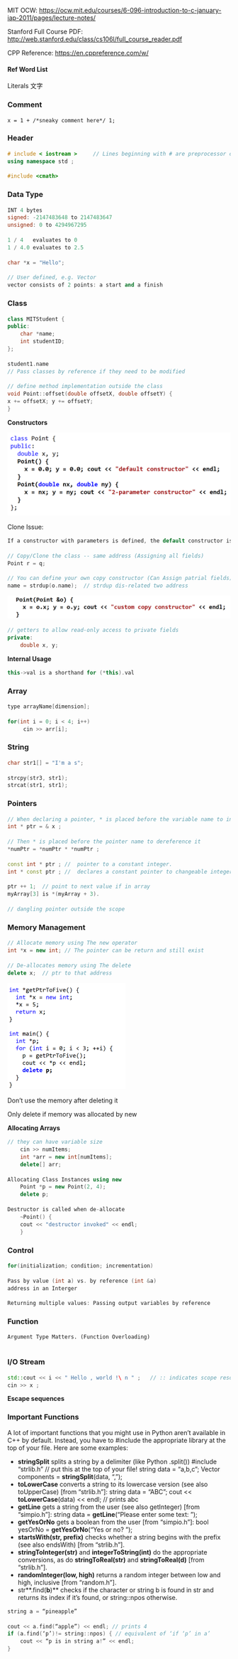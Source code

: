 MIT OCW: https://ocw.mit.edu/courses/6-096-introduction-to-c-january-iap-2011/pages/lecture-notes/

Stanford Full Course PDF: http://web.stanford.edu/class/cs106l/full_course_reader.pdf

CPP Reference: https://en.cppreference.com/w/

#### Ref Word List

Literals 文字

### Comment

```
x = 1 + /*sneaky comment here*/ 1;
```

### Header

```c++
# include < iostream >     // Lines beginning with # are preprocessor commands
using namespace std ;

#include <cmath>    

```

### **Data Type**

```c++
INT 4 bytes 
signed: -2147483648 to 2147483647
unsigned: 0 to 4294967295

1 / 4   evaluates to 0
1 / 4.0 evaluates to 2.5

char *x = "Hello";

// User defined, e.g. Vector
vector consists of 2 points: a start and a finish

```

### Class

```c++
class MITStudent {
public:
    char *name;
    int studentID;
};

student1.name
// Pass classes by reference if they need to be modified

// define method implementation outside the class
void Point::offset(double offsetX, double offsetY) {
x += offsetX; y += offsetY;
}
```

**Constructors**

<img src="../../img/Typora/C++ Recap/image-20230128120339994.png" alt="image-20230128120339994" style="zoom:50%;" />

Clone Issue:

```c++
If a constructor with parameters is defined, the default constructor is no longer available

// Copy/Clone the class -- same address (Assigning all fields)
Point r = q;

// You can define your own copy constructor (Can Assign patrial fields)
name = strdup(o.name);  // strdup dis-related two address
```

<img src="../../img/Typora/C++ Recap/image-20230128120458610.png" alt="image-20230128120458610" style="zoom:50%;" />

```c++
// getters to allow read-only access to private fields
private:
	double x, y;
```

**Internal Usage**

```c++
this->val is a shorthand for (*this).val
```

### Array

```c++
type arrayName[dimension];

for(int i = 0; i < 4; i++)
	 cin >> arr[i];

```

### String

```c++
char str1[] = "I'm a s";

strcpy(str3, str1);
strcat(str1, str1);
```

### Pointers

```c++
// When declaring a pointer, * is placed before the variable name to indicate that
int * ptr = & x ;

// Then * is placed before the pointer name to dereference it 
*numPtr = *numPtr * *numPtr ;

const int * ptr ; //  pointer to a constant integer.
int * const ptr ; //  declares a constant pointer to changeable integer data. 

ptr ++ 1;  // point to next value if in array
myArray[3] is *(myArray + 3).

// dangling pointer outside the scope

```

### Memory Management

```c++
// Allocate memory using The new operator
int *x = new int; // The pointer can be return and still exist 

// De-allocates memory using The delete 
delete x;  // ptr to that address
```

<img src="../../img/Typora/C++ Recap/image-20230128143247815.png" alt="image-20230128143247815" style="zoom:53%;" />

Don’t use the memory after deleting it

Only delete if memory was allocated by new

**Allocating Arrays**

```c++
// they can have variable size
    cin >> numItems;
    int *arr = new int[numItems]; 
    delete[] arr;

Allocating Class Instances using new
    Point *p = new Point(2, 4);
    delete p;
    
Destructor is called when de-allocate
    ~Point() {
    cout << "destructor invoked" << endl;
    }
```



### Control

```c++
for(initialization; condition; incrementation)

Pass by value (int a) vs. by reference (int &a)
address in an Interger

Returning multiple values: Passing output variables by reference

```

### Function

```
Argument Type Matters. (Function Overloading)


```



### I/O Stream

```c++
std::cout << i << " Hello , world !\ n " ;   // :: indicates scope resolution operator
cin >> x ;
```

**Escape sequences**





### **Important Functions**

A lot of important functions that you might use in Python aren’t available in C++ by default. Instead, you have to #include the appropriate library at the top of your file. Here are some examples:

- **stringSplit** splits a string by a delimiter (like Python .split())
  \#include “strlib.h” // put this at the top of your file!
  string data = “a,b,c”;
  Vector<string> components = **stringSplit**(data, “,”);
- **toLowerCase** converts a string to its lowercase version (see also toUpperCase) [from “strlib.h”]:
  string data = “ABC”;
  cout << **toLowerCase**(data) << endl; // prints abc
- **getLine** gets a string from the user (see also getInteger) [from “simpio.h”]:
  string data = **getLine**(“Please enter some text: ”);
- **getYesOrNo** gets a boolean from the user [from “simpio.h”]:
  bool yesOrNo = **getYesOrNo**(“Yes or no? ”);
- **startsWith(**str, prefix**)** checks whether a string begins with the prefix (see also endsWith) [from “strlib.h”].
- **stringToInteger(**str**)** and **integerToString(**int**)** do the appropriate conversions, as do **stringToReal(**str**)** and **stringToReal(**d**)** [from “strlib.h”].
- **randomInteger(**low, high**)** returns a random integer between low and high, inclusive [from “random.h”].
- str**.find(**b**)** checks if the character or string b is found in str and returns its index if it’s found, or string::npos otherwise. 

```c++
string a = “pineapple”

cout << a.find(“apple”) << endl; // prints 4
if (a.find(‘p’)!= string::npos) { // equivalent of ‘if ‘p’ in a’
	cout << “p is in string a!” << endl;
}
```



